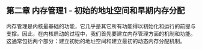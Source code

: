 ## 第二章 内存管理1 - 初始的地址空间和早期内存分配



内存管理是内核最基础的功能，它几乎是其它所有功能得以初始化和运行的前提与支撑。因此，在内核启动的过程中，我们首先要建立内存管理方面的机制和功能。这通常包括两个部分：建立初始的地址空间和建立最初的动态内存分配机制。



<script src="https://utteranc.es/client.js"
        repo="OSLearning365/blog-issues"
        issue-term="pathname"
        theme="github-light"
        crossorigin="anonymous"
        async>
</script>
